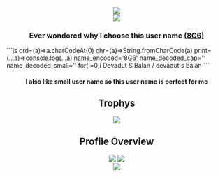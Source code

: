 



<div align="center"> 
      <img src="https://komarev.com/ghpvc/?username=8G6">
      <br>
      <img src="https://readme-typing-svg.herokuapp.com/?lines=Hi,+There!+%F0%9F%91%8B;I+am+Devadut+S+Balan+....;!&center=true&size=30">
      <br>
      <h3>Ever wondored why I choose this user name <a href='https://github.com/8G6'>(8G6)</a></h3>
</div>
  ```js
      ord=(a)=>a.charCodeAt(0)
      chr=(a)=>String.fromCharCode(a)
      print=(...a)=>console.log(...a)
      name_encoded='8G6'
      name_decoded_cap=''
      name_decoded_small=''
      for(i=0;i<name_encoded.length;i++){
          name_decoded_cap   += chr(ord(name_encoded[i])+12)
          name_decoded_small += chr(ord(name_encoded[i])+44)
      }
      print(name_decoded_cap,name_decoded_small)
      //Output : DSB dsb
      //Output is given for thoose who are too lazy to copy paste this code and run it 
      // DSB / dsb  => Devadut S Balan / devadut s balan
 ```
 
<div align="center"> 
      <h4>I also like small user name so this user name is perfect for me</h4>
      <h2 align="center">Trophys</h2>
      <img src="https://github-profile-trophy.vercel.app/?username=8G6&theme=discord&&row=2&column=3">
      <h2 align="center">Profile Overview</h2>
      <img src="https://github-readme-stats.vercel.app/api?username=DevadutSB&theme=blue-green">
      <img src="https://github-readme-streak-stats.herokuapp.com/?user=8G6&theme=blue-green">
      <br>
      <img src="https://github-readme-stats.vercel.app/api/top-langs/?username=8G6&theme=highcontrast"> 
      <h2>
 </div>

